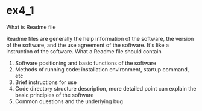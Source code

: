 # ex4_1
What is Readme file 

Readme files are generally the help information of the software, the version of the software, and the use agreement of the software. It's like a instruction of the software.
What a Readme file should contain

1. Software positioning and basic functions of the software
2. Methods of running code: installation environment, startup command, etc
3. Brief instructions for use
4. Code directory structure description, more detailed point can explain the basic principles of the software
5. Common questions and the underlying bug
